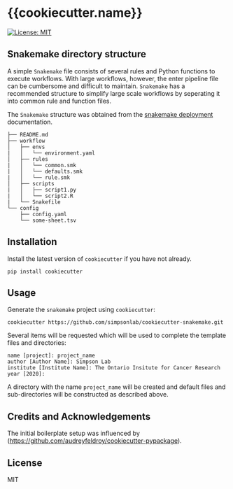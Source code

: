# {{cookiecutter.name}}

[![License: MIT](https://img.shields.io/badge/License-MIT-yellow.svg)](https://opensource.org/licenses/MIT)


## Snakemake directory structure
A simple `Snakemake` file consists of several rules and Python functions to
execute workflows.  With large workflows, however, the enter pipeline file can
be cumbersome and difficult to maintain.  `Snakemake` has a recommended
structure to simplify large scale workflows by seperating it into common
rule and function files.

The `Snakemake` structure was obtained from the [snakemake deployment](https://github.com/snakemake/snakemake/blob/fdc26e642f08fb4ca3f66fe8e310e8eda8a954a6/docs/snakefiles/deployment.rst)
documentation.

```
├── README.md
├── workflow
│   ├── envs
|   │   └── environment.yaml
│   ├── rules
|   │   └── common.smk
|   │   └── defaults.smk
|   │   └── rule.smk
│   ├── scripts
|   │   ├── script1.py
|   │   └── script2.R
|   └── Snakefile
└── config
    ├── config.yaml
    └── some-sheet.tsv
```


## Installation
Install the latest version of `cookiecutter` if you have not already.
```
pip install cookiecutter
```


## Usage
Generate the `snakemake` project using `cookiecutter`:
```
cookiecutter https://github.com/simpsonlab/cookiecutter-snakemake.git
```
Several items will be requested which will be used to complete the template
files and directories:
```
name [project]: project_name
author [Author Name]: Simpson Lab
institute [Institute Name]: The Ontario Insitute for Cancer Research
year [2020]:
```

A directory with the name `project_name` will be created and default files and
sub-directories will be constructed as described above.


## Credits and Acknowledgements
The initial boilerplate setup was influenced by (https://github.com/audreyfeldroy/cookiecutter-pypackage).


## License
MIT
